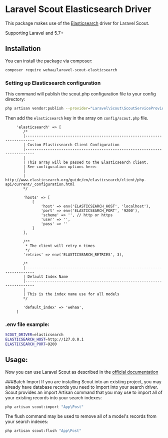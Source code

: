 # Laravel Scout Elasticsearch Driver

This package makes use of the [Elasticsearch](https://www.elastic.co/products/elasticsearch) driver for Laravel Scout.

Supporting Laravel and 5.7+

## Installation

You can install the package via composer:

```bash
composer require wehaa/laravel-scout-elasticsearch
```

### Setting up Elasticsearch configuration

This command will publish the scout.php configuration file to your config directory:

```bash
php artisan vendor:publish --provider="Laravel\Scout\ScoutServiceProvider"
```
Then add the `elasticsearch` key in the array on `config/scout.php` file.
```bach
     'elasticsearch' => [
        /*
        |--------------------------------------------------------------------------
        | Custom Elasticsearch Client Configuration
        |--------------------------------------------------------------------------
        |
        | This array will be passed to the Elasticsearch client.
        | See configuration options here:
        |
        | http://www.elasticsearch.org/guide/en/elasticsearch/client/php-api/current/_configuration.html
        */
        
        'hosts' => [
            [
                'host' => env('ELASTICSEARCH_HOST', 'localhost'),
                'port' => env('ELASTICSEARCH_PORT', '9200'),
                'scheme' => '', // http or https
                'user' => '',
                'pass' => ''
            ]
        ],
        
        /**
         * The client will retry n times
         */
        'retries' => env('ELASTICSEARCH_RETRIES', 3),
        
        /*
        |--------------------------------------------------------------------------
        | Default Index Name
        |--------------------------------------------------------------------------
        |
        | This is the index name use for all models
        */
        
        'default_index' => 'wehaa',
     ]
```


### .env file example:

```bash
SCOUT_DRIVER=elasticsearch
ELASTICSEARCH_HOST=http://127.0.0.1
ELASTICSEARCH_PORT=9200
```

## Usage:
Now you can use Laravel Scout as described in the [official documentation](https://laravel.com/docs/5.7/scout)

###Batch Import
If you are installing Scout into an existing project, you may already have database records you need to import into your search driver. Scout provides an import Artisan command that you may use to import all of your existing records into your search indexes:

```bash
php artisan scout:import "App\Post"
```

The flush command may be used to remove all of a model's records from your search indexes:

```bash
php artisan scout:flush "App\Post"
```